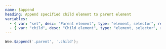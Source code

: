 ```yaml
---
name: $append
heading: Append specified child element to parent element
variables:
  - { var: "sel", desc: "Parent element", type: "element, selector", req: true }
  - { var: "child", desc: "Child element", type: "element, selector", req: true }
---
```


```javascript
Wee.$append('.parent', '.child');
```